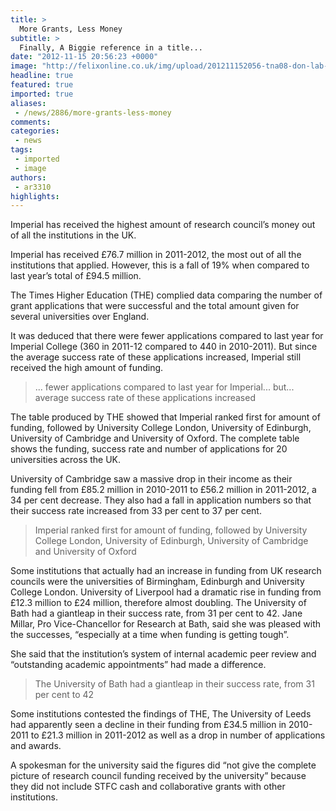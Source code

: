 ```yaml
---
title: >
  More Grants, Less Money
subtitle: >
  Finally, A Biggie reference in a title...
date: "2012-11-15 20:56:23 +0000"
image: "http://felixonline.co.uk/img/upload/201211152056-tna08-don-lab-oscar-cez.jpg"
headline: true
featured: true
imported: true
aliases:
 - /news/2886/more-grants-less-money
comments:
categories:
 - news
tags:
 - imported
 - image
authors:
 - ar3310
highlights:
---
```


Imperial has received the highest amount of research council’s money out of all the institutions in the UK.

Imperial has received £76.7 million in 2011-2012, the most out of all the institutions that applied. However, this is a fall of 19% when compared to last year’s total of £94.5 million.

The Times Higher Education (THE) complied data comparing the number of grant applications that were successful and the total amount given for several universities over England.

It was deduced that there were fewer applications compared to last year for Imperial College (360 in 2011-12 compared to 440 in 2010-2011). But since the average success rate of these applications increased, Imperial still received the high amount of funding.

> ... fewer applications compared to last year for Imperial... but... average success rate of these applications increased

The table produced by THE showed that Imperial ranked first for amount of funding, followed by University College London, University of Edinburgh, University of Cambridge and University of Oxford. The complete table shows the funding, success rate and number of applications for 20 universities across the UK.

University of Cambridge saw a massive drop in their income as their funding fell from £85.2 million in 2010-2011 to £56.2 million in 2011-2012, a 34 per cent decrease. They also had a fall in application numbers so that their success rate increased from 33 per cent to 37 per cent.

> Imperial ranked first for amount of funding, followed by University College London, University of Edinburgh, University of Cambridge and University of Oxford

Some institutions that actually had an increase in funding from UK research councils were the universities of Birmingham, Edinburgh and University College London. University of Liverpool had a dramatic rise in funding from £12.3 million to £24 million, therefore almost doubling.
 The University of Bath had a giantleap in their success rate, from 31 per cent to 42. Jane Millar, Pro Vice-Chancellor for Research at Bath, said she was pleased with the successes, “especially at a time when funding is getting tough”.

She said that the institution’s system of internal academic peer review and “outstanding academic appointments” had made a difference.

> The University of Bath had a giantleap in their success rate, from 31 per cent to 42

Some institutions contested the findings of THE, The University of Leeds had apparently seen a decline in their funding from £34.5 million in 2010-2011 to £21.3 million in 2011-2012 as well as a drop in number of applications and awards.

A spokesman for the university said the figures did “not give the complete picture of research council funding received by the university” because they did not include STFC cash and collaborative grants with other institutions.
